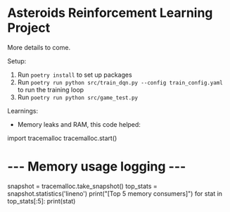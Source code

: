 # Asteroids Reinforcement Learning Project

More details to come.

Setup:
1. Run `poetry install` to set up packages
2. Run `poetry run python src/train_dqn.py --config train_config.yaml` to run the training loop
3. Run `poetry run python src/game_test.py`

Learnings:
- Memory leaks and RAM, this code helped: 

import tracemalloc
tracemalloc.start()
# --- Memory usage logging ---
snapshot = tracemalloc.take_snapshot()
top_stats = snapshot.statistics('lineno')
print("[Top 5 memory consumers]")
for stat in top_stats[:5]:
    print(stat)